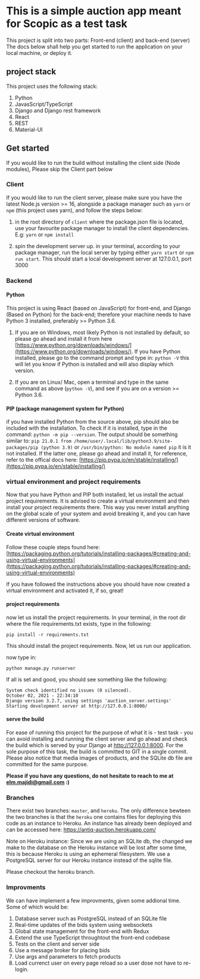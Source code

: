 # This is a simple auction app meant for Scopic as a test task

This project is split into two parts: Front-end (client) and back-end (server)
The docs below shall help you get started to run the application on your local machine, or deploy it. 

## project stack

This project uses the following stack:

1. Python
2. JavasScript/TypeScript
3. Django and Django rest framework
4. React
5. REST
6. Material-UI

## Get started

If you would like to run the build without installing the client side (Node modules), 
Please skip the Client part below

### Client

If you would like to run the client server, please make sure you have the latest Node.js version >= 16,
alongside a package manager such as `yarn` or `npm` (this project uses yarn), and follow the steps below:

1. in the root directory of `client` where the package.json file is located, use your favourite package 
manager to install the client dependencies. E.g: `yarn` or `npm install`

2. spin the development server up.
in your terminal, according to your package manager, run the local server by typing either `yarn start` 
or `npm run start`. This should start a local development server at 127.0.0.1, port 3000

### Backend

#### Python

This project is using React (based on JavaScript) for front-end, and Django (Based on Python) for the back-end; therefore your machine needs to have Python 3 installed, preferably >= Python 3.6. 

1. If you are on Windows, most likely Python is not installed by default, so please go ahead and install it from here [https://www.python.org/downloads/windows/](https://www.python.org/downloads/windows/). If you have Python installed, please go to the command prompt and type in: `python -V` this will let you know if Python is installed and will also display which version.

2. If you are on Linux/ Mac, open a terminal and type in the same command as above (`python -V`), and see if you are on a version >= Python 3.6.

#### PIP (package management system for Python)

if you have installed Python from the source above, pip should also be included with the installation. To check if it is installed, type in the command: `python -m pip --version`. The output should be something similar to: `pip 21.0.1 from /home/user/.local/lib/python3.9/site-packages/pip (python 3.9)` or `/usr/bin/python: No module named pip` it is it not installed. If the latter one, please go ahead and install it, for reference, refer to the offical docs here: [https://pip.pypa.io/en/stable/installing/](https://pip.pypa.io/en/stable/installing/)

### virtual environment and project requirements

Now that you have Python and PIP both installed, let us install the actual project requirements. It is advised to create a virtual environment and then install your project requirements there. This way you never install anything on the global scale of your system and avoid breaking it, and you can have different versions of software.

#### Create virtual environment

Follow these couple steps found here: [https://packaging.python.org/tutorials/installing-packages/#creating-and-using-virtual-environments](https://packaging.python.org/tutorials/installing-packages/#creating-and-using-virtual-environments)

If you have followed the instructions above you should have now created a virtual environment and activated it, if so, great!

#### project requirements

now let us install the project requirements. In your terminal, in the root dir where the file requirements.txt exists, type in the following: 

`pip install -r requirements.txt`

This should install the project requirements.
Now, let us run our application.

now type in:

`python manage.py runserver`

If all is set and good, you should see something like the following:

```
System check identified no issues (0 silenced).
October 02, 2021 - 22:34:10
Django version 3.2.7, using settings 'auction_server.settings'
Starting development server at http://127.0.0.1:8000/
```

#### serve the build
For ease of running this project for the purpose of what it is - test task - you can avoid installing and 
running the client server and go ahead and check the build which is served by your Django at http://127.0.0.1:8000. For the sole purpose of this task, the build is committed to GIT in a single commit. Please also notice that media images of products, and the SQLite db file are committed for the same purpose.

**Please if you have any questions, do not hesitate to reach to me at elm.majidi@gmail.com :)**

### Branches

There exist two branches: `master`, and `heroku`.
The only difference bewteen the two branches is that the `heroku` one contains files 
for deploying this code as an instance to Heroku. An instance has already been deployed and 
can be accessed here: https://antiq-auction.herokuapp.com/ 

Note on Heroku instance: Since we are using an SQLite db, the changed we make to the database on the Heroku instance will be lost after some time, this is because Heroku is using an ephemeral filesystem. 
We use a PostgreSQL server for our Heroku instance instead of the sqlite file.

Please checkout the heroku branch.

### Improvments

We can have implement a few improvments, given some addional time. Some of which would be:

1. Database server such as PostgreSQL instead of an SQLite file
2. Real-time updates of the bids system using websockets
3. Global state management for the front-end with Redux
4. Extend the use TypeScript throughtout the front-end codebase
5. Tests on the client and server side
6. Use a message broker for placing bids
7. Use args and parameters to fetch products
8. Load currenct user on every page reload so a user dose not have to re-login.
